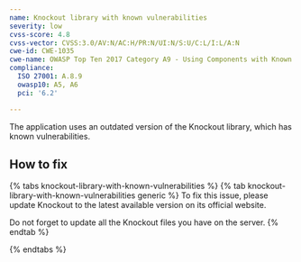 ```yaml
---
name: Knockout library with known vulnerabilities
severity: low
cvss-score: 4.8
cvss-vector: CVSS:3.0/AV:N/AC:H/PR:N/UI:N/S:U/C:L/I:L/A:N
cwe-id: CWE-1035
cwe-name: OWASP Top Ten 2017 Category A9 - Using Components with Known Vulnerabilities
compliance:
  ISO 27001: A.8.9
  owasp10: A5, A6
  pci: '6.2'

---            
```


The application uses an outdated version of the Knockout library, which has known vulnerabilities.

## How to fix

{% tabs knockout-library-with-known-vulnerabilities %}
{% tab knockout-library-with-known-vulnerabilities generic %}
To fix this issue, please update Knockout to the latest available version on its official website.

Do not forget to update all the Knockout files you have on the server.
{% endtab %}

{% endtabs %}
